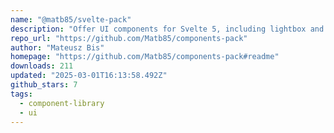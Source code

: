 ```yaml
---
name: "@matb85/svelte-pack"
description: "Offer UI components for Svelte 5, including lightbox and more."
repo_url: "https://github.com/Matb85/components-pack"
author: "Mateusz Bis"
homepage: "https://github.com/Matb85/components-pack#readme"
downloads: 211
updated: "2025-03-01T16:13:58.492Z"
github_stars: 7
tags: 
  - component-library
  - ui
---
```

